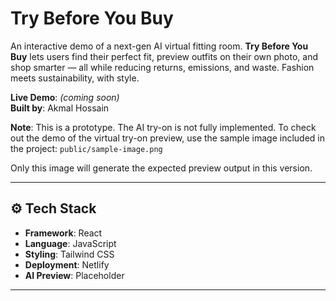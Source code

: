 # Try Before You Buy

An interactive demo of a next-gen AI virtual fitting room. **Try Before You Buy** lets users find their perfect fit, preview outfits on their own photo, and shop smarter — all while reducing returns, emissions, and waste. Fashion meets sustainability, with style.

**Live Demo**: _(coming soon)_  
**Built by**: Akmal Hossain

**Note**: 
This is a prototype. The AI try-on is not fully implemented.
To check out the demo of the virtual try-on preview, use the sample image included in the project: `public/sample-image.png`

Only this image will generate the expected preview output in this version.

---

## ⚙️ Tech Stack

- **Framework**: React  
- **Language**: JavaScript  
- **Styling**: Tailwind CSS  
- **Deployment**: Netlify   
- **AI Preview**: Placeholder 

---
